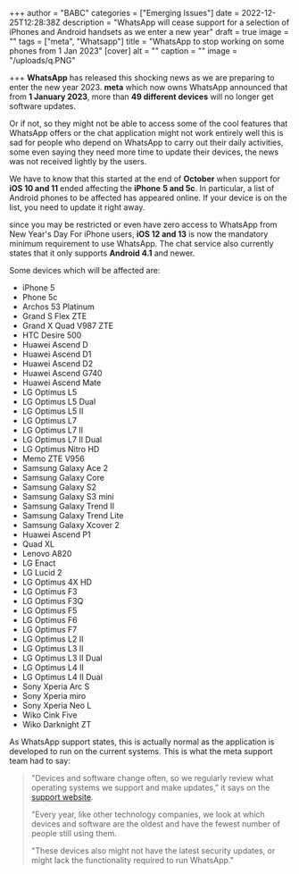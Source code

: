 +++
author = "BABC"
categories = ["Emerging Issues"]
date = 2022-12-25T12:28:38Z
description = "WhatsApp will cease support for a selection of iPhones and Android handsets as we enter a new year"
draft = true
image = ""
tags = ["meta", "Whatsapp"]
title = "WhatsApp to stop working on some phones from 1 Jan 2023"
[cover]
alt = ""
caption = ""
image = "/uploads/q.PNG"

+++
**WhatsApp** has released this shocking news as we are preparing to enter the new year 2023. **meta** which now owns WhatsApp announced that from **1 January 2023**, more than **49 different devices** will no longer get software updates.

Or if not, so they might not be able to access some of the cool features that WhatsApp offers or the chat application might not work entirely well this is sad for people who depend on WhatsApp to carry out their daily activities, some even saying they need more time to update their devices, the news was not received lightly by the users.

 We have to know that this started at the end of **October** when support for **iOS 10 and 11** ended affecting the **iPhone** **5 and 5c**. In particular, a list of Android phones to be affected has appeared online. If your device is on the list, you need to update it right away.

since you may be restricted or even have zero access to WhatsApp from New Year's Day For iPhone users, **iOS 12 and 13** is now the mandatory minimum requirement to use WhatsApp. The chat service also currently states that it only supports **Android 4.1** and newer.

Some devices which will be affected are:

* iPhone 5
* Phone 5c
* Archos 53 Platinum
* Grand S Flex ZTE
* Grand X Quad V987 ZTE
* HTC Desire 500
* Huawei Ascend D
* Huawei Ascend D1
* Huawei Ascend D2
* Huawei Ascend G740
* Huawei Ascend Mate
* LG Optimus L5
* LG Optimus L5 Dual
* LG Optimus L5 II
* LG Optimus L7
* LG Optimus L7 II
* LG Optimus L7 II Dual
* LG Optimus Nitro HD
* Memo ZTE V956
* Samsung Galaxy Ace 2
* Samsung Galaxy Core
* Samsung Galaxy S2
* Samsung Galaxy S3 mini
* Samsung Galaxy Trend II
* Samsung Galaxy Trend Lite
* Samsung Galaxy Xcover 2
* Huawei Ascend P1
* Quad XL
* Lenovo A820
* LG Enact
* LG Lucid 2
* LG Optimus 4X HD
* LG Optimus F3
* LG Optimus F3Q
* LG Optimus F5
* LG Optimus F6
* LG Optimus F7
* LG Optimus L2 II
* LG Optimus L3 II
* LG Optimus L3 II Dual
* LG Optimus L4 II
* LG Optimus L4 II Dual
* Sony Xperia Arc S
* Sony Xperia miro
* Sony Xperia Neo L
* Wiko Cink Five
* Wiko Darknight ZT

As WhatsApp support states, this is actually normal as the application is developed to run on the current systems. This is what the meta support team had to say:

> "Devices and software change often, so we regularly review what operating systems we support and make updates," it says on the [support website](https://faq.whatsapp.com/1150261202542208/?helpref=hc_fnav).
>
> "Every year, like other technology companies, we look at which devices and software are the oldest and have the fewest number of people still using them.
>
> "These devices also might not have the latest security updates, or might lack the functionality required to run WhatsApp."